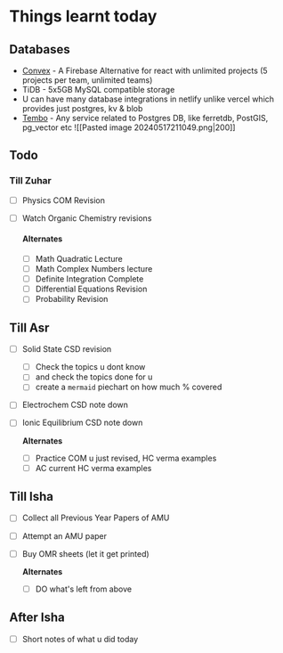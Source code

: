 
# Things learnt today
## Databases
- [Convex](https://convex.dev) - A Firebase Alternative for react with unlimited projects (5 projects per team, unlimited teams)
- TiDB - 5x5GB MySQL compatible storage
- U can have many database integrations in netlify unlike vercel which provides just postgres, kv & blob
- [Tembo](https://cloud.tembo.io) - Any service related to Postgres DB, like ferretdb, PostGIS, pg_vector etc ![[Pasted image 20240517211049.png|200]]
## Todo

###  Till Zuhar

- [ ] Physics COM Revision
- [ ] Watch Organic Chemistry revisions

	#### **Alternates**
	- [ ] Math Quadratic Lecture
	- [ ] Math Complex Numbers lecture
	- [ ] Definite Integration Complete
	- [ ] Differential Equations Revision
	- [ ] Probability Revision

## Till Asr
- [ ] Solid State CSD revision
	- [ ] Check the topics u dont know
	- [ ] and check the topics done for u
	- [ ] create a `mermaid` piechart on how much % covered
- [ ] Electrochem CSD note down
- [ ] Ionic Equilibrium CSD note down

	**Alternates**
	- [ ] Practice COM u just revised, HC verma examples
	- [ ] AC current HC verma examples

## Till Isha
- [ ] Collect all Previous Year Papers of AMU
- [ ] Attempt an AMU paper
- [ ] Buy OMR sheets (let it get printed)

	**Alternates**
	- [ ] DO what's left from above

## After Isha
- [ ] Short notes of what u did today